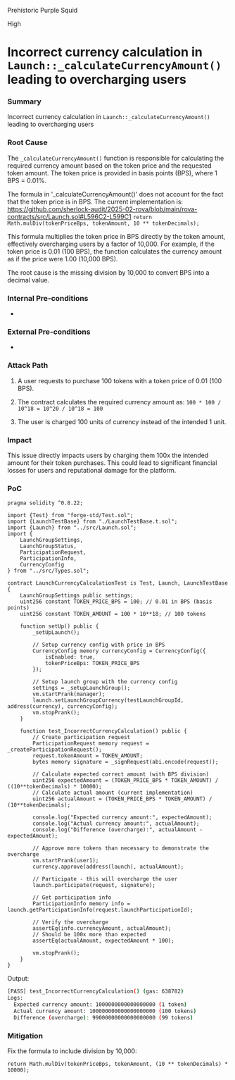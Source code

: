 Prehistoric Purple Squid

High

# Incorrect currency calculation in `Launch::_calculateCurrencyAmount()` leading to overcharging users

### Summary

Incorrect currency calculation in `Launch::_calculateCurrencyAmount()` leading to overcharging users

### Root Cause

The `_calculateCurrencyAmount()` function is responsible for calculating the required currency amount based on the token price and the requested token amount. The token price is provided in basis points (BPS), where 1 BPS = 0.01%.

The formula in '_calculateCurrencyAmount()' does not account for the fact that the token price is in BPS. The current implementation is:
https://github.com/sherlock-audit/2025-02-rova/blob/main/rova-contracts/src/Launch.sol#L596C2-L599C1
`return Math.mulDiv(tokenPriceBps, tokenAmount, 10 ** tokenDecimals);`

This formula multiplies the token price in BPS directly by the token amount, effectively overcharging users by a factor of 10,000. For example, if the token price is 0.01 (100 BPS), the function calculates the currency amount as if the price were 1.00 (10,000 BPS).

The root cause is the missing division by 10,000 to convert BPS into a decimal value.



### Internal Pre-conditions

-

### External Pre-conditions

-

### Attack Path

1. A user requests to purchase 100 tokens with a token price of 0.01 (100 BPS).

2. The contract calculates the required currency amount as:
`100 * 100 / 10^18 = 10^20 / 10^18 = 100`

3. The user is charged 100 units of currency instead of the intended 1 unit.

### Impact

This issue directly impacts users by charging them 100x the intended amount for their token purchases. This could lead to significant financial losses for users and reputational damage for the platform.

### PoC

```solidity
pragma solidity ^0.8.22;

import {Test} from "forge-std/Test.sol";
import {LaunchTestBase} from "./LaunchTestBase.t.sol";
import {Launch} from "../src/Launch.sol";
import {
    LaunchGroupSettings,
    LaunchGroupStatus,
    ParticipationRequest,
    ParticipationInfo,
    CurrencyConfig
} from "../src/Types.sol";

contract LaunchCurrencyCalculationTest is Test, Launch, LaunchTestBase {
    LaunchGroupSettings public settings;
    uint256 constant TOKEN_PRICE_BPS = 100; // 0.01 in BPS (basis points)
    uint256 constant TOKEN_AMOUNT = 100 * 10**18; // 100 tokens

    function setUp() public {
        _setUpLaunch();

        // Setup currency config with price in BPS
        CurrencyConfig memory currencyConfig = CurrencyConfig({
            isEnabled: true,
            tokenPriceBps: TOKEN_PRICE_BPS
        });

        // Setup launch group with the currency config
        settings = _setupLaunchGroup();
        vm.startPrank(manager);
        launch.setLaunchGroupCurrency(testLaunchGroupId, address(currency), currencyConfig);
        vm.stopPrank();
    }

    function test_IncorrectCurrencyCalculation() public {
        // Create participation request
        ParticipationRequest memory request = _createParticipationRequest();
        request.tokenAmount = TOKEN_AMOUNT;
        bytes memory signature = _signRequest(abi.encode(request));

        // Calculate expected correct amount (with BPS division)
        uint256 expectedAmount = (TOKEN_PRICE_BPS * TOKEN_AMOUNT) / ((10**tokenDecimals) * 10000);
        // Calculate actual amount (current implementation)
        uint256 actualAmount = (TOKEN_PRICE_BPS * TOKEN_AMOUNT) / (10**tokenDecimals);

        console.log("Expected currency amount:", expectedAmount);
        console.log("Actual currency amount:", actualAmount);
        console.log("Difference (overcharge):", actualAmount - expectedAmount);

        // Approve more tokens than necessary to demonstrate the overcharge
        vm.startPrank(user1);
        currency.approve(address(launch), actualAmount);

        // Participate - this will overcharge the user
        launch.participate(request, signature);

        // Get participation info
        ParticipationInfo memory info = launch.getParticipationInfo(request.launchParticipationId);
        
        // Verify the overcharge
        assertEq(info.currencyAmount, actualAmount);
        // Should be 100x more than expected
        assertEq(actualAmount, expectedAmount * 100);

        vm.stopPrank();
    }
}
```
Output:
```bash
[PASS] test_IncorrectCurrencyCalculation() (gas: 638782)
Logs:
  Expected currency amount: 1000000000000000000 (1 token)
  Actual currency amount: 100000000000000000000 (100 tokens)
  Difference (overcharge): 99000000000000000000 (99 tokens)
```

### Mitigation

Fix the formula to include division by 10,000:

`return Math.mulDiv(tokenPriceBps, tokenAmount, (10 ** tokenDecimals) * 10000);`